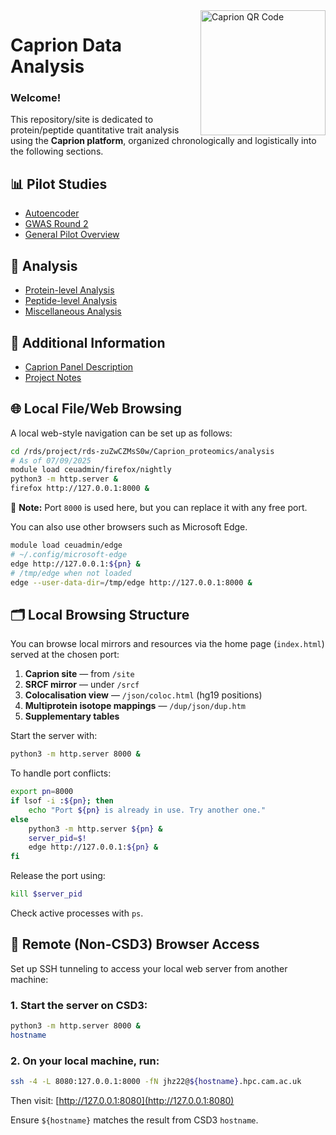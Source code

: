 <a href="https://jinghuazhao.github.io/Caprion/">
  <img src="https://jinghuazhao.github.io/Caprion/qrcode.png" height="200" width="200" align="right" alt="Caprion QR Code">
</a>

# Caprion Data Analysis

### Welcome!

This repository/site is dedicated to protein/peptide quantitative trait analysis using the **Caprion platform**, organized chronologically and logistically into the following sections.

## 📊 Pilot Studies

- [Autoencoder](pilot/autoencoder)
- [GWAS Round 2](pilot/gwas2)
- [General Pilot Overview](pilot)

## 🔬 Analysis

- [Protein-level Analysis](progs)
- [Peptide-level Analysis](peptide_progs)
- [Miscellaneous Analysis](misc)

## 📎 Additional Information

- [Caprion Panel Description](https://jinghuazhao.github.io/pQTLdata/reference/caprion.html)
- [Project Notes](https://jinghuazhao.github.io/Caprion/Notes/)

## 🌐 Local File/Web Browsing

A local web-style navigation can be set up as follows:

```bash
cd /rds/project/rds-zuZwCZMsS0w/Caprion_proteomics/analysis
# As of 07/09/2025
module load ceuadmin/firefox/nightly
python3 -m http.server &
firefox http://127.0.0.1:8000 &
```

📌 **Note:** Port `8000` is used here, but you can replace it with any free port.

You can also use other browsers such as Microsoft Edge.

```bash
module load ceuadmin/edge
# ~/.config/microsoft-edge
edge http://127.0.0.1:${pn} &
# /tmp/edge when not loaded
edge --user-data-dir=/tmp/edge http://127.0.0.1:8000 &
```

## 🗂️ Local Browsing Structure

You can browse local mirrors and resources via the home page (`index.html`) served at the chosen port:

1. **Caprion site** — from `/site`
2. **SRCF mirror** — under `/srcf`
3. **Colocalisation view** — `/json/coloc.html` (hg19 positions)
4. **Multiprotein isotope mappings** — `/dup/json/dup.htm`
5. **Supplementary tables**

Start the server with:

```bash
python3 -m http.server 8000 &
```

To handle port conflicts:

```bash
export pn=8000
if lsof -i :${pn}; then
    echo "Port ${pn} is already in use. Try another one."
else
    python3 -m http.server ${pn} &
    server_pid=$!
    edge http://127.0.0.1:${pn} &
fi
```

Release the port using:

```bash
kill $server_pid
```

Check active processes with `ps`.

## 🔐 Remote (Non-CSD3) Browser Access

Set up SSH tunneling to access your local web server from another machine:

### 1. Start the server on CSD3:

```bash
python3 -m http.server 8000 &
hostname
```

### 2. On your **local machine**, run:

```bash
ssh -4 -L 8080:127.0.0.1:8000 -fN jhz22@${hostname}.hpc.cam.ac.uk
```

Then visit: [http://127.0.0.1:8080](http://127.0.0.1:8080)

Ensure `${hostname}` matches the result from CSD3 `hostname`.
